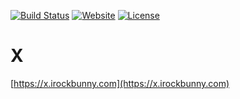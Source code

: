 [![Build Status](https://travis-ci.org/iRB-X/X.svg)](https://travis-ci.org/iRB-X/X)
[![Website](https://img.shields.io/website-up-down-green-red/https/x.irockbunny.com.svg)](https://x.irockbunny.com/)
[![License](https://img.shields.io/badge/license-CC4.0%20BY--NC--ND-orange.svg)](/blob/master/LICENSE)

# X

[https://x.irockbunny.com](https://x.irockbunny.com)
